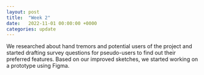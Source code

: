 ```yaml
---
layout: post
title:  "Week 2"
date:   2022-11-01 00:00:00 +0000
categories: update
---
```

We researched about hand tremors and potential users of the project and started drafting survey questions for pseudo-users to find out their preferred features. Based on our improved sketches, we started working on a prototype using Figma.